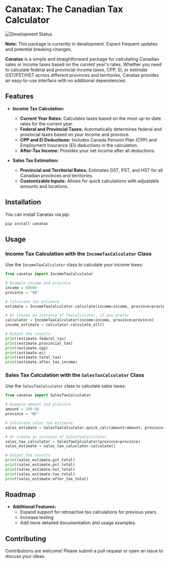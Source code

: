 # Canatax: The Canadian Tax Calculator

![Development Status](https://img.shields.io/badge/status-in_development-orange)

**Note:** This package is currently in development. Expect frequent updates and potential breaking changes.

**Canatax** is a simple and straightforward package for calculating Canadian sales or income taxes based on the current year's rates. Whether you need to calculate federal and provincial income taxes, CPP, EI, or estimate GST/PST/HST across different provinces and territories, Canatax provides an easy-to-use interface with no additional dependencies.

## Features

- **Income Tax Calculation:**
  - **Current Year Rates:** Calculates taxes based on the most up-to-date rates for the current year.
  - **Federal and Provincial Taxes:** Automatically determines federal and provincial taxes based on your income and province.
  - **CPP and EI Deductions:** Includes Canada Pension Plan (CPP) and Employment Insurance (EI) deductions in the calculation.
  - **After-Tax Income:** Provides your net income after all deductions.

- **Sales Tax Estimation:**
  - **Provincial and Territorial Rates:** Estimates GST, PST, and HST for all Canadian provinces and territories.
  - **Customizable Inputs:** Allows for quick calculations with adjustable amounts and locations.

## Installation

You can install Canatax via pip:

```bash
pip install canatax
```

## Usage

### Income Tax Calculation with the `IncomeTaxCalculator` Class

Use the `IncomeTaxCalculator` class to calculate your income taxes:

```python
from canatax import IncomeTaxCalculator

# Example income and province
income = 80000
province = "AB"

# Calculate tax estimate
estimate = IncomeTaxCalculator.calculate(income=income, province=province)

# Or create an instance of TaxCalculator, if you prefer
calculator = IncomeTaxCalculator(income=income, province=province)
income_estimate = calculator.calculate_all()

# Output the results
print(estimate.federal_tax)
print(estimate.provincial_tax)
print(estimate.cpp)
print(estimate.ei)
print(estimate.total_tax)
print(estimate.after_tax_income)
```


### Sales Tax Calculation with the `SalesTaxCalculator` Class

Use the `SalesTaxCalculator` class to calculate sales taxes:

```python
from canatax import SalesTaxCalculator

# Example amount and province
amount = 100.00
province = "BC"

# Calculate sales tax estimate
sales_estimate = SalesTaxCalculator.quick_calc(amount=amount, province=province)

# Or create an instance of SalesTaxCalculator
sales_tax_calculator = SalesTaxCalculator(province=province)
sales_estimate = sales_tax_caluclator.calculate() 

# Output the results
print(sales_estimate.gst_total)
print(sales_estimate.pst_total)
print(sales_estimate.hst_total)
print(sales_estimate.tax_total)
print(sales_estimate.after_tax_total)
```

## Roadmap

- **Additional Features:**
  - Expand support for retroactive tax calculations for previous years.
  - Increase testing
  - Add more detailed documentation and usage examples.

## Contributing

Contributions are welcome! Please submit a pull request or open an issue to discuss your ideas.